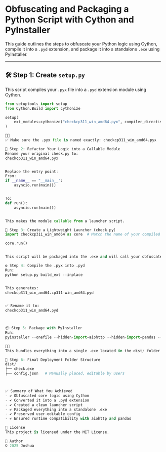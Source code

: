# Obfuscating and Packaging a Python Script with Cython and PyInstaller

This guide outlines the steps to obfuscate your Python logic using Cython, compile it into a `.pyd` extension, and package it into a standalone `.exe` using PyInstaller.

---

## 🛠️ Step 1: Create `setup.py`

This script compiles your `.pyx` file into a `.pyd` extension module using Cython.

```python
from setuptools import setup
from Cython.Build import cythonize

setup(
    ext_modules=cythonize("checkcp311_win_amd64.pyx", compiler_directives={'language_level': "3"})
)


✅ Make sure the .pyx file is named exactly: checkcp311_win_amd64.pyx

🔄 Step 2: Refactor Your Logic into a Callable Module
Rename your original check.py to:
checkcp311_win_amd64.pyx


Replace the entry point:
From:
if __name__ == "__main__":
    asyncio.run(main())


To:
def run():
    asyncio.run(main())


This makes the module callable from a launcher script.

🚀 Step 3: Create a Lightweight Launcher (check.py)
import checkcp311_win_amd64 as core  # Match the name of your compiled .pyd

core.run()


This script will be packaged into the .exe and will call your obfuscated logic.

⚙️ Step 4: Compile the .pyx into .pyd
Run:
python setup.py build_ext --inplace


This generates:
checkcp311_win_amd64.cp311-win_amd64.pyd


✅ Rename it to:
checkcp311_win_amd64.pyd



📦 Step 5: Package with PyInstaller
Run:
pyinstaller --onefile --hidden-import=aiohttp --hidden-import=pandas --add-binary "checkcp311_win_amd64.pyd;." check.py


This bundles everything into a single .exe located in the dist/ folder.

📁 Step 6: Final Deployment Folder Structure
dist/
├── check.exe
├── config.json   # Manually placed, editable by users



✅ Summary of What You Achieved
- ✔️ Obfuscated core logic using Cython
- ✔️ Converted it into a .pyd extension
- ✔️ Created a clean launcher script
- ✔️ Packaged everything into a standalone .exe
- ✔️ Preserved user-editable config
- ✔️ Ensured runtime compatibility with aiohttp and pandas

📄 License
This project is licensed under the MIT License.

👤 Author
© 2025 Joshua
